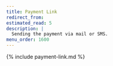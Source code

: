 ```yaml
---
title: Payment Link
redirect_from:
estimated_read: 5
description: |
  Sending the payment via mail or SMS.
menu_order: 1600
---
```


{% include payment-link.md %}
